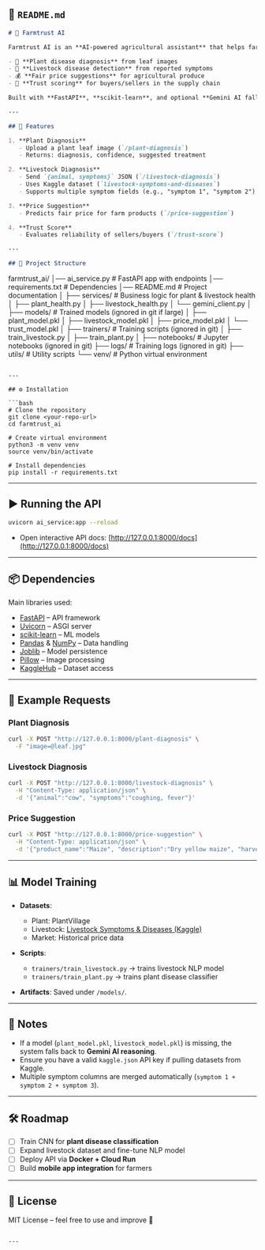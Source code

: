 
## 📖 `README.md`

```markdown
# 🌾 Farmtrust AI

Farmtrust AI is an **AI-powered agricultural assistant** that helps farmers with:  

- 🌱 **Plant disease diagnosis** from leaf images  
- 🐄 **Livestock disease detection** from reported symptoms  
- 💰 **Fair price suggestions** for agricultural produce  
- 🤝 **Trust scoring** for buyers/sellers in the supply chain  

Built with **FastAPI**, **scikit-learn**, and optional **Gemini AI fallback**.

---

## 🚀 Features

1. **Plant Diagnosis**
   - Upload a plant leaf image (`/plant-diagnosis`)  
   - Returns: diagnosis, confidence, suggested treatment  

2. **Livestock Diagnosis**
   - Send `{animal, symptoms}` JSON (`/livestock-diagnosis`)  
   - Uses Kaggle dataset (`livestock-symptoms-and-diseases`)  
   - Supports multiple symptom fields (e.g., "symptom 1", "symptom 2")  

3. **Price Suggestion**
   - Predicts fair price for farm products (`/price-suggestion`)  

4. **Trust Score**
   - Evaluates reliability of sellers/buyers (`/trust-score`)  

---

## 📂 Project Structure

```

farmtrust_ai/
│── ai_service.py        # FastAPI app with endpoints
│── requirements.txt     # Dependencies
│── README.md            # Project documentation
│
├── services/            # Business logic for plant & livestock health
│   ├── plant_health.py
│   ├── livestock_health.py
│   └── gemini_client.py
│
├── models/              # Trained models (ignored in git if large)
│   ├── plant_model.pkl
│   ├── livestock_model.pkl
│   ├── price_model.pkl
│   └── trust_model.pkl
│
├── trainers/            # Training scripts (ignored in git)
│   ├── train_livestock.py
│   ├── train_plant.py
│
├── notebooks/           # Jupyter notebooks (ignored in git)
├── logs/                # Training logs (ignored in git)
├── utils/               # Utility scripts
└── venv/                # Python virtual environment

````

---

## ⚙️ Installation

```bash
# Clone the repository
git clone <your-repo-url>
cd farmtrust_ai

# Create virtual environment
python3 -m venv venv
source venv/bin/activate

# Install dependencies
pip install -r requirements.txt
````

---

## ▶️ Running the API

```bash
uvicorn ai_service:app --reload
```

* Open interactive API docs: [http://127.0.0.1:8000/docs](http://127.0.0.1:8000/docs)

---

## 📦 Dependencies

Main libraries used:

* [FastAPI](https://fastapi.tiangolo.com/) – API framework
* [Uvicorn](https://www.uvicorn.org/) – ASGI server
* [scikit-learn](https://scikit-learn.org/) – ML models
* [Pandas](https://pandas.pydata.org/) & [NumPy](https://numpy.org/) – Data handling
* [Joblib](https://joblib.readthedocs.io/) – Model persistence
* [Pillow](https://python-pillow.org/) – Image processing
* [KaggleHub](https://github.com/Kaggle/kagglehub) – Dataset access

---

## 🧪 Example Requests

### Plant Diagnosis

```bash
curl -X POST "http://127.0.0.1:8000/plant-diagnosis" \
  -F "image=@leaf.jpg"
```

### Livestock Diagnosis

```bash
curl -X POST "http://127.0.0.1:8000/livestock-diagnosis" \
  -H "Content-Type: application/json" \
  -d '{"animal":"cow", "symptoms":"coughing, fever"}'
```

### Price Suggestion

```bash
curl -X POST "http://127.0.0.1:8000/price-suggestion" \
  -H "Content-Type: application/json" \
  -d '{"product_name":"Maize", "description":"Dry yellow maize", "harvest_date":"2025-09-20", "origin":"Kenya", "quantity":50}'
```

---

## 📊 Model Training

* **Datasets**:

  * Plant: PlantVillage
  * Livestock: [Livestock Symptoms & Diseases (Kaggle)](https://www.kaggle.com/datasets/researcher1548/livestock-symptoms-and-diseases)
  * Market: Historical price data

* **Scripts**:

  * `trainers/train_livestock.py` → trains livestock NLP model
  * `trainers/train_plant.py` → trains plant disease classifier

* **Artifacts**: Saved under `/models/`.

---

## 📌 Notes

* If a model (`plant_model.pkl`, `livestock_model.pkl`) is missing, the system falls back to **Gemini AI reasoning**.
* Ensure you have a valid `kaggle.json` API key if pulling datasets from Kaggle.
* Multiple symptom columns are merged automatically (`symptom 1 + symptom 2 + symptom 3`).

---

## 🛠️ Roadmap

* [ ] Train CNN for **plant disease classification**
* [ ] Expand livestock dataset and fine-tune NLP model
* [ ] Deploy API via **Docker + Cloud Run**
* [ ] Build **mobile app integration** for farmers

---

## 📜 License

MIT License – feel free to use and improve 🚀

```

---

